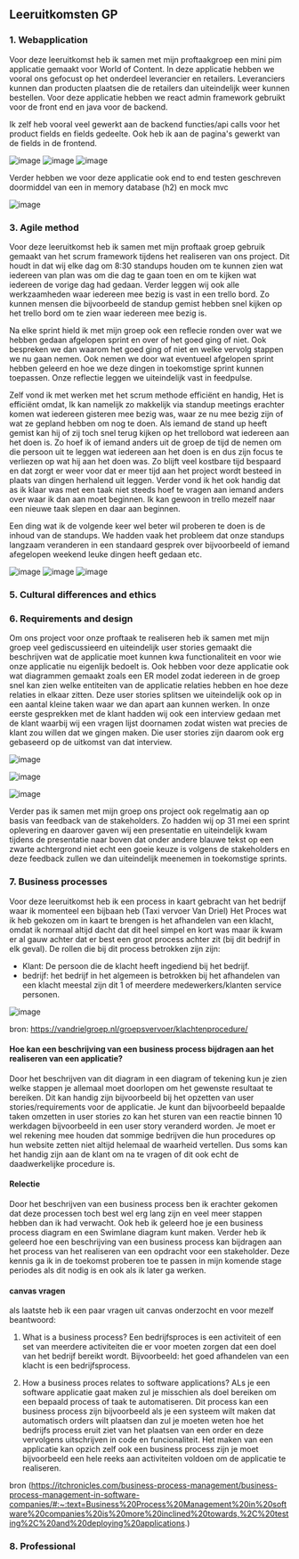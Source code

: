 ## Leeruitkomsten GP

### 1. Webapplication
Voor deze leeruitkomst heb ik samen met mijn proftaakgroep een mini pim applicatie gemaakt voor World of Content. In deze applicatie hebben we vooral ons gefocust op het onderdeel leverancier en retailers. Leveranciers kunnen dan producten plaatsen die de retailers dan uiteindelijk weer kunnen bestellen. Voor deze applicatie hebben we react admin framework gebruikt voor de front end en java voor de backend.

Ik zelf heb vooral veel gewerkt aan de backend functies/api calls voor het product fields en fields gedeelte.
Ook heb ik aan de pagina's gewerkt van de fields in de frontend.

![image](https://user-images.githubusercontent.com/79633852/170567855-49c8cfed-790c-40bf-8d9f-6ef89ad5e99c.png)
![image](https://user-images.githubusercontent.com/79633852/170567976-686f388c-4d7f-4bae-84aa-cc2075bc4a93.png)
![image](https://user-images.githubusercontent.com/79633852/170568212-c72dc9ca-28e7-4b80-bec7-db3a0b242231.png)

Verder hebben we voor deze applicatie ook end to end testen geschreven doormiddel van een in memory database (h2) en mock mvc

![image](https://user-images.githubusercontent.com/79633852/170569514-f2c65de9-550f-4de3-ae3a-df9535a1a208.png)





### 3. Agile method

Voor deze leeruitkomst heb ik samen met mijn proftaak groep gebruik gemaakt van het scrum framework tijdens het realiseren van ons project. Dit houdt in dat wij elke dag om 8:30 standups houden om te kunnen zien wat iedereen van plan was om die dag te gaan toen en om te kijken wat iedereen de vorige dag had gedaan. Verder leggen wij ook alle werkzaamheden waar iedereen mee bezig is vast in een trello bord. Zo kunnen mensen die bijvoorbeeld de standup gemist hebben snel kijken op het trello bord om te zien waar iedereen mee bezig is. 

Na elke sprint hield ik met mijn groep ook een reflecie ronden over wat we hebben gedaan afgelopen sprint en over of het goed ging of niet. Ook bespreken we dan waarom het goed ging of niet en welke vervolg stappen we nu gaan nemen. Ook nemen we door wat eventueel afgelopen sprint hebben geleerd en hoe we deze dingen in toekomstige sprint kunnen toepassen. Onze reflectie leggen we uiteindelijk vast in feedpulse.

 Zelf vond ik met werken met het scrum methode efficiënt en handig, Het is efficiënt omdat, Ik kan namelijk zo makkelijk via standup meetings erachter komen wat iedereen gisteren mee bezig was, waar ze nu mee bezig zijn of wat ze gepland hebben om nog te doen. Als iemand de stand up heeft gemist kan hij of zij toch snel terug kijken op het trellobord wat iedereen aan het doen is. Zo hoef ik of iemand anders uit de groep de tijd de nemen om die persoon uit te leggen wat iedereen aan het doen is en dus zijn focus te verliezen op wat hij aan het doen was. Zo blijft veel kostbare tijd bespaard en dat zorgt er weer voor dat er meer tijd aan het project wordt besteed in plaats van dingen herhalend uit leggen. Verder vond ik het ook handig dat as ik klaar was met een taak niet steeds hoef te vragen aan iemand anders over waar ik dan aan moet beginnen. Ik kan gewoon in trello mezelf naar een nieuwe taak slepen en daar aan beginnen.
 
 Een ding wat ik de volgende keer wel beter wil proberen te doen is de inhoud van de standups. We hadden vaak het probleem dat onze standups langzaam veranderen in een standaard gesprek over bijvoorbeeld of iemand afegelopen weekend leuke dingen heeft gedaan etc.
 
 ![image](https://user-images.githubusercontent.com/79633852/170870641-02065c14-3950-4781-ab73-3163ee180b7e.png)
 ![image](https://user-images.githubusercontent.com/79633852/170870885-f1999222-7b0b-40ee-8def-d3d416e38735.png)
 ![image](https://user-images.githubusercontent.com/79633852/170870424-7519c53e-7b98-4ba0-ace3-ab351bc8d40c.png)
 


 

### 5. Cultural differences and ethics


### 6. Requirements and design

Om ons project voor onze proftaak te realiseren heb ik samen met mijn groep veel gediscussieerd en uiteindelijk user stories gemaakt die beschrijven wat de applicatie moet kunnen kwa functionaliteit en voor wie onze applicatie nu eigenlijk bedoelt is. Ook hebben voor deze applicatie ook wat diagrammen gemaakt zoals een ER model zodat iedereen in de groep snel kan zien welke entiteiten van de applicatie relaties hebben en hoe deze relaties in elkaar zitten. Deze user stories splitsen we uiteindelijk ook op in een aantal kleine taken waar we dan apart aan kunnen werken. In onze eerste gesprekken met de klant hadden wij ook een interview gedaan met de klant waarbij wij een vragen lijst doornamen zodat wisten wat precies de klant zou willen dat we gingen maken. Die user stories zijn daarom ook erg gebaseerd op de uitkomst van dat interview.
 
![image](https://user-images.githubusercontent.com/79633852/170892632-bc196d4b-07c9-4193-9934-a712dd414689.png)

![image](https://user-images.githubusercontent.com/79633852/170892691-ed2f80a9-fa22-4e95-867b-6ddd982028ed.png)

![image](https://user-images.githubusercontent.com/79633852/170892608-12e325cc-52ee-4d10-9762-b879eb5f6450.png)

Verder pas ik samen met mijn groep ons project ook regelmatig aan op basis van feedback van de stakeholders. Zo hadden wij op 31 mei een sprint oplevering en daarover gaven wij een presentatie en uiteindelijk kwam tijdens de presentatie naar boven dat onder andere blauwe tekst op een zwarte achtergrond niet echt een goeie keuze is volgens de stakeholders en deze feedback zullen we dan uiteindelijk meenemen in toekomstige sprints.

### 7. Business processes 

Voor deze leeruitkomst heb ik een process in kaart gebracht van het bedrijf waar ik momenteel een bijbaan heb (Taxi vervoer Van Driel) Het Proces wat ik heb gekozen om in kaart te brengen is het afhandelen van een klacht, omdat ik normaal altijd dacht dat dit heel simpel en kort was maar ik kwam er al gauw achter dat er best een groot process achter zit (bij dit bedrijf in elk geval). De rollen die bij dit process betrokken zijn zijn:

* Klant: De persoon die de klacht heeft ingediend bij het bedrijf.
* bedrijf: het bedrijf in het algemeen is betrokken bij het afhandelen van een klacht meestal zijn dit 1 of meerdere medewerkers/klanten service personen.

![image](https://user-images.githubusercontent.com/79633852/172359533-5aa8caba-b7b3-4acc-8751-941148af03d0.png)


bron: https://vandrielgroep.nl/groepsvervoer/klachtenprocedure/


#### Hoe kan een beschrijving van een business process bijdragen aan het realiseren van een applicatie?

Door het beschrijven van dit diagram in een diagram of tekening kun je zien welke stappen je allemaal moet doorlopen om het gewenste resultaat te bereiken. 
Dit kan handig zijn bijvoorbeeld bij het opzetten van user stories/requirements voor de applicatie. Je kunt dan bijvoorbeeld bepaalde taken omzetten in user stories zo kan het sturen van een reactie binnen 10 werkdagen bijvoorbeeld in een user story veranderd worden. Je moet er wel rekening mee houden dat sommige bedrijven die hun procedures op hun website zetten niet altijd helemaal de waarheid vertellen. Dus soms kan het handig zijn aan de klant om na te vragen of dit ook echt de daadwerkelijke procedure is. 

#### Relectie

Door het beschrijven van een business process ben ik erachter gekomen dat deze processen toch best wel erg lang zijn en veel meer stappen hebben dan ik had verwacht. Ook heb ik geleerd hoe je een business process diagram en een Swimlane diagram kunt maken. Verder heb ik geleerd hoe een beschrijving van een business process kan bijdragen aan het process van het realiseren van een opdracht voor een stakeholder. Deze kennis ga ik in de toekomst proberen toe te passen in mijn komende stage periodes als dit nodig is en ook als ik later ga werken.


#### canvas vragen
als laatste heb ik een paar vragen uit canvas onderzocht en voor mezelf beantwoord:

1. What is a business process?
Een bedrijfsproces is een activiteit of een set van meerdere activiteiten die er voor moeten zorgen dat een doel van het bedrijf bereikt wordt.
Bijvoorbeeld: het goed afhandelen van een klacht is een bedrijfsprocess.


2. How a business proces relates to software applications? 
ALs je een software applicatie gaat maken zul je misschien als doel bereiken om een bepaald process of taak te automatiseren. Dit process kan een business process zijn bijvoorbeeld als je een systeem wilt maken dat automatisch orders wilt plaatsen dan zul je moeten weten hoe het bedrijfs process eruit ziet van het plaatsen van een order en deze vervolgens uitschrijven in code en funcionaliteit. Het maken van een applicatie kan opzich zelf ook een business process zijn je moet bijvoorbeeld een hele reeks aan activiteiten voldoen om de applicatie te realiseren.

bron (https://itchronicles.com/business-process-management/business-process-management-in-software-companies/#:~:text=Business%20Process%20Management%20in%20software%20companies%20is%20more%20inclined%20towards,%2C%20testing%2C%20and%20deploying%20applications.)


### 8. Professional 

